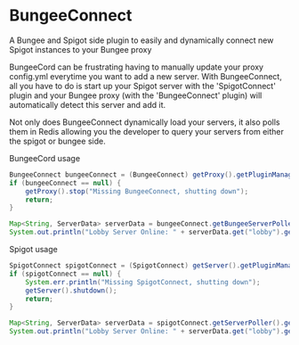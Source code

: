 # BungeeConnect
A Bungee and Spigot side plugin to easily and dynamically connect new Spigot instances to your Bungee proxy

BungeeCord can be frustrating having to manually update your proxy config.yml everytime you want to add a new server.
With BungeeConnect, all you have to do is start up your Spigot server with the 'SpigotConnect' plugin and your Bungee proxy (with the 'BungeeConnect' plugin) will automatically detect this server and add it.

Not only does BungeeConnect dynamically load your servers, it also polls them in Redis allowing you the developer to query your servers from either the spigot or bungee side.

BungeeCord usage
```java
BungeeConnect bungeeConnect = (BungeeConnect) getProxy().getPluginManager().getPlugin("BungeeConnect");
if (bungeeConnect == null) {
    getProxy().stop("Missing BungeeConnect, shutting down");
    return;
}

Map<String, ServerData> serverData = bungeeConnect.getBungeeServerPoller().getServerDataCache();
System.out.println("Lobby Server Online: " + serverData.get("lobby").getPlayers())
```

Spigot usage
```java
SpigotConnect spigotConnect = (SpigotConnect) getServer().getPluginManager().getPlugin("SpigotConnect");
if (spigotConnect == null) {
    System.err.println("Missing SpigotConnect, shutting down");
    getServer().shutdown();
    return;
}

Map<String, ServerData> serverData = spigotConnect.getServerPoller().getServerDataCache();
System.out.println("Lobby Server Online: " + serverData.get("lobby").getPlayers())
```
